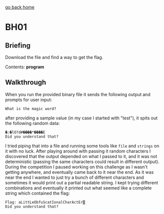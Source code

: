 [go back home](/ncs-2021-writeup/)

# BH01

## Briefing

Download the file and find a way to get the flag.

Contents: **program**

## Walkthrough

When you run the provided binary file it sends the following output and prompts for user input:

```
What is the magic word?
```

after providing a sample value (in my case I started with "test"), it spits out the following random data:

```
�:�lO?d#����*����E
Did you understand that?
```

I tried piping that into a file and running some tools like `file` and `strings` on it with no luck. After playing around with passing it random characters I discovered that the output depended on what I passed to it, and it was not deterministic (passing the same characters could result in different output). During the competition I paused working on this challenge as I wasn't getting anywhere, and eventually came back to it near the end. As it was near the end I wanted to just try a bunch of different characters and sometimes it would print out a partial readable string. I kept trying different combinations and eventually it printed out what seemed like a complete string which contained the flag:

```
Flag: aLittLeObfuScatIonalCharActEr▒
Did you understand that?
```



